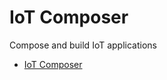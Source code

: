 # IoT Composer
Compose and build IoT applications

* [IoT Composer](https://ajaykrishna.github.io/iotcomposer/)
